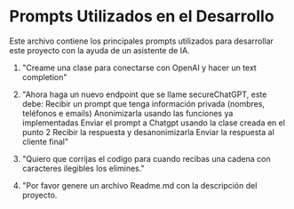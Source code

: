 # Prompts Utilizados en el Desarrollo

Este archivo contiene los principales prompts utilizados para desarrollar este proyecto con la ayuda de un asistente de IA.

1. "Creame una clase para conectarse con OpenAI y hacer un text completion"

2. "Ahora haga un nuevo endpoint que se llame secureChatGPT, este debe:
   Recibir un prompt que tenga información privada (nombres, teléfonos e emails)
   Anonimizarla usando las funciones ya implementadas
   Enviar el prompt a Chatgpt usando la clase creada en el punto 2
   Recibir la respuesta y desanonimizarla
   Enviar la respuesta al cliente final"

3. "Quiero que corrijas el codigo para cuando recibas una cadena con caracteres ilegibles los elimines."

4. "Por favor genere un archivo Readme.md con la descripción del proyecto.
